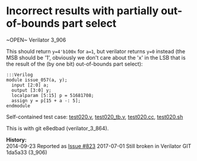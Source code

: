 
Incorrect results with partially out-of-bounds part select
==========================================================

~OPEN~ Verilator 3_906

This should return `y=4'b100x` for `a=1`, but verilator returns `y=0` instead
(the MSB should be '1', obviously we don't care about the 'x' in the LSB that
is the result of the (by one bit) out-of-bounds part select):

    :::Verilog
    module issue_057(a, y);
      input [2:0] a;
      output [3:0] y;
      localparam [5:15] p = 51681708;
      assign y = p[15 + a -: 5];
    endmodule

Self-contained test case:
[test020.v](http://svn.clifford.at/handicraft/2014/verilatortest/test020.v),
[test020_tb.v](http://svn.clifford.at/handicraft/2014/verilatortest/test020_tb.v),
[test020.cc](http://svn.clifford.at/handicraft/2014/verilatortest/test020.cc),
[test020.sh](http://svn.clifford.at/handicraft/2014/verilatortest/test020.sh)

This is with git e8edbad (verilator_3_864).

**History:**  
2014-09-23 Reported as [Issue #823](http://www.veripool.org/issues/823-Verilator-Incorrect-results-with-partially-out-of-bounds-part-select)
2017-07-01 Still broken in Verilator GIT 1da5a33 (3_906)  
